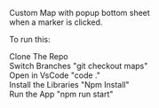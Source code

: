 Custom Map with popup bottom sheet <br />
when a marker is clicked.


To run this:

Clone The Repo  <br />
Switch Branches "git checkout maps"  <br />
Open in VsCode "code ."  <br />
Install the Libraries "Npm Install"  <br />
Run the App "npm run start"  <br />
